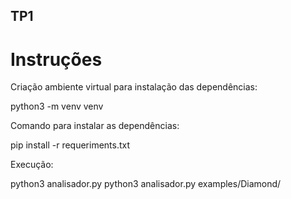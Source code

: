 ## TP1

# Instruções

Criação ambiente virtual para instalação das dependências:

python3 -m venv venv

Comando para instalar as dependências:

pip install -r requeriments.txt

Execução:

python3 analisador.py python3 analisador.py examples/Diamond/
